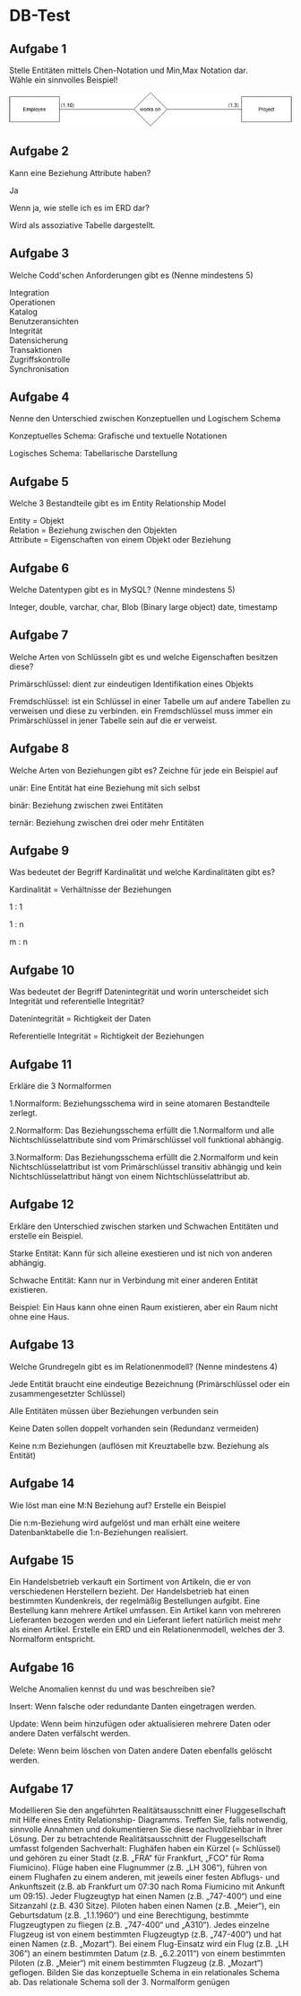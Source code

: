 # DB-Test
## Aufgabe 1
Stelle Entitäten mittels Chen-Notation und Min,Max Notation dar.<br>
Wähle ein sinnvolles Beispiel!

![](Aufgabe1.png)

## Aufgabe 2
Kann eine Beziehung Attribute haben?

Ja

Wenn ja, wie stelle ich es im ERD dar?

Wird als assoziative Tabelle dargestellt.
## Aufgabe 3
Welche Codd'schen Anforderungen gibt es (Nenne mindestens 5)

Integration<br>
Operationen<br>
Katalog <br>
Benutzeransichten<br>
Integrität<br>
Datensicherung<br>
Transaktionen<br>
Zugriffskontrolle<br>
Synchronisation

  
## Aufgabe 4
Nenne den Unterschied zwischen Konzeptuellen und Logischem Schema

Konzeptuelles Schema: Grafische und textuelle Notationen

Logisches Schema: Tabellarische Darstellung

## Aufgabe 5
Welche 3 Bestandteile gibt es im Entity Relationship Model

Entity = Objekt <br>
Relation = Beziehung zwischen den Objekten<br>
Attribute = Eigenschaften von einem Objekt oder Beziehung<br>
## Aufgabe 6
Welche Datentypen gibt es in MySQL? (Nenne mindestens 5)

Integer, double, varchar, char, Blob (Binary large object) date, timestamp
## Aufgabe 7
Welche Arten von Schlüsseln gibt es und welche Eigenschaften besitzen diese?

Primärschlüssel: dient zur eindeutigen Identifikation eines Objekts

Fremdschlüssel: ist ein Schlüssel in einer Tabelle um auf andere Tabellen zu verweisen und diese zu verbinden. ein Fremdschlüssel muss immer ein Primärschlüssel in jener Tabelle sein auf die er verweist.
## Aufgabe 8
Welche Arten von Beziehungen gibt es? Zeichne für jede ein Beispiel auf


unär: Eine Entität hat eine Beziehung mit sich selbst


binär: Beziehung zwischen zwei Entitäten


ternär: Beziehung zwischen drei oder mehr Entitäten


## Aufgabe 9
Was bedeutet der Begriff Kardinalität und welche Kardinalitäten gibt es?

Kardinalität = Verhältnisse der Beziehungen

1 : 1

1 : n

m : n

## Aufgabe 10
Was bedeutet der Begriff Datenintegrität und worin unterscheidet sich Integrität und referentielle Integrität?

Datenintegrität = Richtigkeit der Daten

Referentielle Integrität =  Richtigkeit der Beziehungen

## Aufgabe 11
Erkläre die 3 Normalformen

1.Normalform:
Beziehungsschema wird in seine atomaren Bestandteile zerlegt.

2.Normalform:
Das Beziehungsschema erfüllt die 1.Normalform und alle Nichtschlüsselattribute sind vom Primärschlüssel
voll funktional abhängig.

3.Normalform:
Das Beziehungsschema erfüllt die 2.Normalform und kein Nichtschlüsselattribut ist vom Primärschlüssel
transitiv abhängig und kein Nichtschlüsselattribut hängt von einem Nichtschlüsselattribut ab. 

## Aufgabe 12
Erkläre den Unterschied zwischen starken und Schwachen Entitäten und erstelle ein Beispiel.


Starke Entität: Kann für sich alleine exestieren und ist nich von anderen abhängig.


Schwache Entität: Kann nur in Verbindung mit einer anderen Entität existieren.


Beispiel: Ein Haus kann ohne einen Raum existieren, aber ein Raum nicht ohne eine Haus.

## Aufgabe 13
Welche Grundregeln gibt es im Relationenmodell? (Nenne mindestens 4)

Jede Entität braucht eine eindeutige Bezeichnung (Primärschlüssel oder ein zusammengesetzter Schlüssel)


Alle Entitäten müssen über Beziehungen verbunden sein


Keine Daten sollen doppelt vorhanden sein (Redundanz vermeiden)


Keine n:m Beziehungen (auflösen mit Kreuztabelle bzw. Beziehung als Entität) 
## Aufgabe 14
Wie löst man eine M:N Beziehung auf? Erstelle ein Beispiel

Die n:m-Beziehung wird aufgelöst und man erhält eine weitere Datenbanktabelle die 1:n-Beziehungen realisiert. 


## Aufgabe 15
Ein Handelsbetrieb verkauft ein Sortiment von Artikeln, die er von verschiedenen Herstellern bezieht. Der Handelsbetrieb hat einen bestimmten Kundenkreis, der regelmäßig Bestellungen aufgibt. Eine Bestellung kann mehrere Artikel umfassen. Ein Artikel kann von mehreren Lieferanten bezogen werden und ein Lieferant liefert natürlich meist mehr als einen Artikel. Erstelle ein ERD und ein Relationenmodell, welches der 3. Normalform entspricht.
## Aufgabe 16
Welche Anomalien kennst du und was beschreiben sie?


Insert: Wenn falsche oder redundante Danten eingetragen werden.


Update: Wenn beim hinzufügen oder aktualisieren mehrere Daten oder andere Daten verfälscht werden.


Delete: Wenn beim löschen von Daten andere Daten ebenfalls gelöscht werden.


## Aufgabe 17
Modellieren Sie den angeführten Realitätsausschnitt einer Fluggesellschaft mit Hilfe eines Entity Relationship- Diagramms. Treffen Sie, falls notwendig, sinnvolle Annahmen und dokumentieren Sie diese nachvollziehbar in Ihrer Lösung. Der zu betrachtende Realitätsausschnitt der Fluggesellschaft umfasst folgenden
Sachverhalt:
Flughäfen haben ein Kürzel (= Schlüssel) und gehören zu einer Stadt (z.B. „FRA“ für Frankfurt, „FCO“ für Roma Fiumicino).
Flüge haben eine Flugnummer (z.B. „LH 306“), führen von einem Flughafen zu einem anderen, mit jeweils einer festen Abflugs- und Ankunftszeit (z.B. ab Frankfurt um 07:30 nach Roma Fiumicino mit Ankunft um 09:15).
Jeder Flugzeugtyp hat einen Namen (z.B. „747-400“) und eine Sitzanzahl (z.B. 430 Sitze).
Piloten haben einen Namen (z.B. „Meier“), ein Geburtsdatum (z.B. „1.1.1960“) und eine Berechtigung, bestimmte Flugzeugtypen zu fliegen (z.B. „747-400“ und „A310“).
Jedes einzelne Flugzeug ist von einem bestimmten Flugzeugtyp (z.B. „747-400“) und hat einen Namen (z.B. „Mozart“).
Bei einem Flug-Einsatz wird ein Flug (z.B. „LH 306“) an einem bestimmten Datum (z.B. „6.2.2011“) von einem bestimmten Piloten (z.B. „Meier“) mit einem bestimmten Flugzeug (z.B. „Mozart“) geflogen.
Bilden Sie das konzeptuelle Schema in ein relationales Schema ab. Das relationale Schema soll der 3. Normalform genügen

